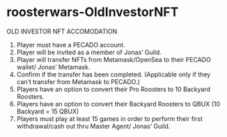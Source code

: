 # roosterwars-OldInvestorNFT
OLD INVESTOR NFT ACCOMODATION

1. Player must have a PECADO account.
2. Player will be invited as a member of Jonas’ Guild.
3. Player will transfer NFTs from Metamask/OpenSea to their PECADO wallet/ Jonas’ Metamask. 
4. Confirm if the transfer has been completed. (Applicable only if they can’t transfer from Metamask to PECADO.)
5. Players have an option to convert their Pro Roosters to 10 Backyard Roosters.
6. Players have an option to convert their Backyard Roosters to QBUX (10 Backyard =  15 QBUX)
7. Players must play at least 15 games in order to perform their first withdrawal/cash out thru Master Agent/ Jonas’ Guild.
